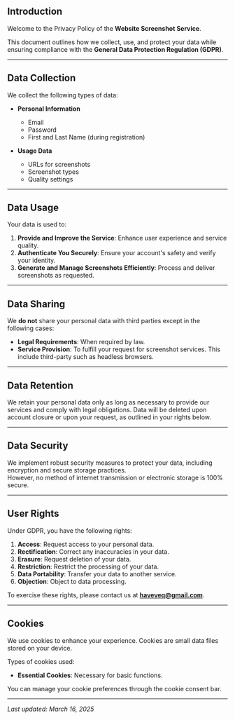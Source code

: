 ## Introduction

Welcome to the Privacy Policy of the **Website Screenshot Service**.  

This document outlines how we collect, use, and protect your data while ensuring compliance with the **General Data Protection Regulation (GDPR)**.

---

## Data Collection

We collect the following types of data:

- **Personal Information**  
  - Email  
  - Password  
  - First and Last Name (during registration)  

- **Usage Data**  
  - URLs for screenshots  
  - Screenshot types  
  - Quality settings  

---

## Data Usage

Your data is used to:

1. **Provide and Improve the Service**: Enhance user experience and service quality.  
2. **Authenticate You Securely**: Ensure your account's safety and verify your identity.  
3. **Generate and Manage Screenshots Efficiently**: Process and deliver screenshots as requested.  

---

## Data Sharing

We **do not** share your personal data with third parties except in the following cases:

- **Legal Requirements**: When required by law.  
- **Service Provision**: To fulfill your request for screenshot services. This include third-party such as headless browsers.  

---

## Data Retention

We retain your personal data only as long as necessary to provide our services and comply with legal obligations. Data will be deleted upon account closure or upon your request, as outlined in your rights below.

---

## Data Security

We implement robust security measures to protect your data, including encryption and secure storage practices.  
However, no method of internet transmission or electronic storage is 100% secure.

---

## User Rights

Under GDPR, you have the following rights:

1. **Access**: Request access to your personal data.  
2. **Rectification**: Correct any inaccuracies in your data.  
3. **Erasure**: Request deletion of your data.  
4. **Restriction**: Restrict the processing of your data.  
5. **Data Portability**: Transfer your data to another service.  
6. **Objection**: Object to data processing.  

To exercise these rights, please contact us at **haveveq@gmail.com**.

---

## Cookies

We use cookies to enhance your experience. Cookies are small data files stored on your device.  

Types of cookies used:  

- **Essential Cookies**: Necessary for basic functions.  

You can manage your cookie preferences through the cookie consent bar.

---

_Last updated: March 16, 2025_
